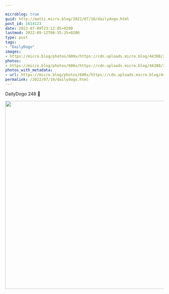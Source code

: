 ```yaml
---

microblog: true
guid: http://matti.micro.blog/2022/07/10/dailydogo.html
post_id: 1614123
date: 2022-07-09T23:12:05+0200
lastmod: 2022-09-12T08:55:35+0200
type: post
tags:
- "DailyDogo"
images:
- https://micro.blog/photos/600x/https://cdn.uploads.micro.blog/44388/2022/c263f700c7.jpg
photos:
- https://micro.blog/photos/600x/https://cdn.uploads.micro.blog/44388/2022/c263f700c7.jpg
photos_with_metadata:
- url: https://micro.blog/photos/600x/https://cdn.uploads.micro.blog/44388/2022/c263f700c7.jpg
permalink: /2022/07/10/dailydogo.html
---
```

DailyDogo 248 🐶

<img src="/media/uploads/2022/c263f700c7.jpg" width="600" height="600" alt="" />
